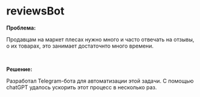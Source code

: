 # reviewsBot

**Проблема:**

Продавцам на маркет плесах нужно много и часто отвечать на отзывы, о их товарах, это занимает достаточнто много времени.

</br>

**Решение:**

Разработал Telegram-бота для автоматизации этой задачи. С помощью chatGPT удалось ускорить этот процесс в несколько раз.


